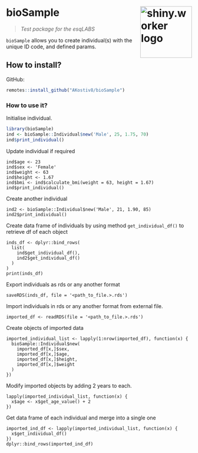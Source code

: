 
# bioSample <img src="https://s2.coinmarketcap.com/static/img/coins/200x200/5015.png" align="right" alt="shiny.worker logo" style="height: 140px;">

> _Test package for the esqLABS_

<!-- badges: start -->
<!-- badges: end -->

`bioSample` allows you to create individual(s) with the unique ID code, and defined params. 


## How to install?

GitHub:

```r
remotes::install_github("AKostiv8/bioSample")
```

### How to use it?

Initialise individual.

``` r
library(bioSample)
ind <- bioSample::Individual$new('Male', 25, 1.75, 70)
ind$print_individual()
```

Update individual if required
```{r}
ind$age <- 23
ind$sex <- 'Female'
ind$weight <- 63
ind$height <- 1.67
ind$bmi <- ind$calculate_bmi(weight = 63, height = 1.67)
ind$print_individual()
```

Create another individual
```{r}
ind2 <- bioSample::Individual$new('Male', 21, 1.90, 85)
ind2$print_individual()
```

Create data frame of individuals by using method `get_individual_df()` to retrieve df of each object
```{r}
inds_df <- dplyr::bind_rows(
  list(
    ind$get_individual_df(),
    ind2$get_individual_df()
  )
)
print(inds_df)
```

Export individuals as rds or any another format
```{r}
saveRDS(inds_df, file = '<path_to_file.>.rds')
```
Import individuals in rds or any another format from external file.
```{r}
imported_df <- readRDS(file = '<path_to_file.>.rds')
```

Create objects of imported data
```{r}
imported_individual_list <- lapply(1:nrow(imported_df), function(x) {
  bioSample::Individual$new(
    imported_df[x,]$sex, 
    imported_df[x,]$age, 
    imported_df[x,]$height, 
    imported_df[x,]$weight
  )
})
```

Modify imported objects by adding 2 years to each. 
```{r}
lapply(imported_individual_list, function(x) {
  x$age <- x$get_age_value() + 2
})
```

Get data frame of each individual and merge into a single one
```{r}
imported_ind_df <- lapply(imported_individual_list, function(x) {
  x$get_individual_df()
})
dplyr::bind_rows(imported_ind_df)
```


